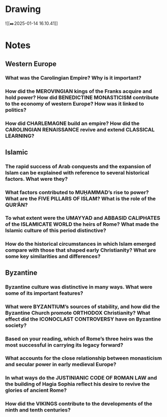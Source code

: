# Drawing
![[✒️2025-01-14 16.10.41]]

# Notes
## Western Europe
### What was the Carolingian Empire? Why is it important?
### How did the MEROVINGIAN kings of the Franks acquire and hold power? How did BENEDICTINE MONASTICISM contribute to the economy of western Europe? How was it linked to politics?
### How did CHARLEMAGNE build an empire? How did the CAROLINGIAN RENAISSANCE revive and extend CLASSICAL LEARNING?
## Islamic
### The rapid success of Arab conquests and the expansion of Islam can be explained with reference to several historical factors. What were they?
### What factors contributed to MUḤAMMAD’s rise to power? What are the FIVE PILLARS OF ISLAM? What is the role of the QUR’ĀN?
### To what extent were the UMAYYAD and ABBASID CALIPHATES of the ISLAMICATE WORLD the heirs of Rome? What made the Islamic culture of this period distinctive?
### How do the historical circumstances in which Islam emerged compare with those that shaped early Christianity? What are some key similarities and differences?
## Byzantine
### Byzantine culture was distinctive in many ways. What were some of its important features?
### What were BYZANTIUM’s sources of stability, and how did the Byzantine Church promote ORTHODOX Christianity? What effect did the ICONOCLAST CONTROVERSY have on Byzantine society?




### Based on your reading, which of Rome’s three heirs was the most successful in carrying its legacy forward?

### What accounts for the close relationship between monasticism and secular power in early medieval Europe?

### In what ways do the JUSTINIANIC CODE OF ROMAN LAW and the building of Hagia Sophia reflect his desire to revive the glories of ancient Rome?



### How did the VIKINGS contribute to the developments of the ninth and tenth centuries?
